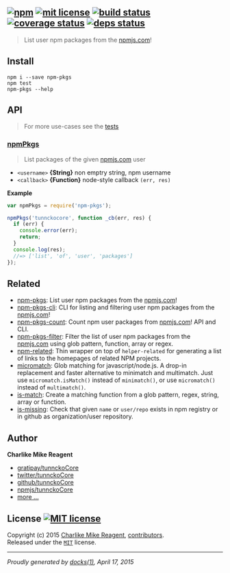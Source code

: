 ## [![npm][npmjs-img]][npmjs-url] [![mit license][license-img]][license-url] [![build status][travis-img]][travis-url] [![coverage status][coveralls-img]][coveralls-url] [![deps status][daviddm-img]][daviddm-url]

> List user npm packages from the [npmjs.com](http://npm.im)!

## Install
```
npm i --save npm-pkgs
npm test
npm-pkgs --help
```


## API
> For more use-cases see the [tests](./test.js)

### [npmPkgs](./index.js#L35)
> List packages of the given [npmjs.com](http://npm.im) user

- `<username>` **{String}**  non emptry string, npm username
- `<callback>` **{Function}** node-style callback `(err, res)`

**Example**
```js
var npmPkgs = require('npm-pkgs');

npmPkgs('tunnckocore', function _cb(err, res) {
  if (err) {
    console.error(err);
    return;
  }
  console.log(res);
  //=> ['list', 'of', 'user', 'packages']
});
```


## Related
- [npm-pkgs](https://github.com/tunnckoCore/npm-pkgs): List user npm packages from the [npmjs.com](https://npmjs.com)!
- [npm-pkgs-cli](https://github.com/tunnckoCore/npm-pkgs-cli): CLI for listing and filtering user npm packages from the [npmjs.com](https://npmjs.com)!
- [npm-pkgs-count](https://github.com/tunnckoCore/npm-pkgs-count): Count npm user packages from [npmjs.com](https://npmjs.com)! API and CLI.
- [npm-pkgs-filter](https://github.com/tunnckoCore/npm-pkgs-filter): Filter the list of user npm packages from the [npmjs.com](https://npmjs.com) using glob pattern, function, array or regex.
- [npm-related](https://github.com/tunnckoCore/npm-related): Thin wrapper on top of `helper-related` for generating a list of links to the homepages of related NPM projects.
- [micromatch](https://github.com/jonschlinkert/micromatch): Glob matching for javascript/node.js. A drop-in replacement and faster alternative to minimatch and multimatch. Just use `micromatch.isMatch()` instead of `minimatch()`, or use `micromatch()` instead of `multimatch()`.
- [is-match](https://github.com/jonschlinkert/is-match): Create a matching function from a glob pattern, regex, string, array or function.
- [is-missing](https://github.com/tunnckoCore/is-missing): Check that given `name` or `user/repo` exists in npm registry or in github as organization/user repository.


## Author
**Charlike Mike Reagent**
+ [gratipay/tunnckoCore][author-gratipay]
+ [twitter/tunnckoCore][author-twitter]
+ [github/tunnckoCore][author-github]
+ [npmjs/tunnckoCore][author-npmjs]
+ [more ...][contrib-more]


## License [![MIT license][license-img]][license-url]
Copyright (c) 2015 [Charlike Mike Reagent][contrib-more], [contributors][contrib-graf].  
Released under the [`MIT`][license-url] license.


[npmjs-url]: http://npm.im/npm-pkgs
[npmjs-img]: https://img.shields.io/npm/v/npm-pkgs.svg?style=flat&label=npm-pkgs

[coveralls-url]: https://coveralls.io/r/tunnckoCore/npm-pkgs?branch=master
[coveralls-img]: https://img.shields.io/coveralls/tunnckoCore/npm-pkgs.svg?style=flat

[license-url]: https://github.com/tunnckoCore/npm-pkgs/blob/master/license.md
[license-img]: https://img.shields.io/badge/license-MIT-blue.svg?style=flat

[travis-url]: https://travis-ci.org/tunnckoCore/npm-pkgs
[travis-img]: https://img.shields.io/travis/tunnckoCore/npm-pkgs.svg?style=flat

[daviddm-url]: https://david-dm.org/tunnckoCore/npm-pkgs
[daviddm-img]: https://img.shields.io/david/tunnckoCore/npm-pkgs.svg?style=flat

[author-gratipay]: https://gratipay.com/tunnckoCore
[author-twitter]: https://twitter.com/tunnckoCore
[author-github]: https://github.com/tunnckoCore
[author-npmjs]: https://npmjs.org/~tunnckocore

[contrib-more]: http://j.mp/1stW47C
[contrib-graf]: https://github.com/tunnckoCore/npm-pkgs/graphs/contributors

***

_Proudly generated by [docks(1)](https://github.com/tunnckoCore), April 17, 2015_